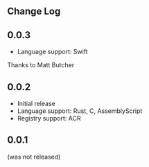 ## Change Log

## 0.0.3

* Language support: Swift

Thanks to Matt Butcher

## 0.0.2

* Initial release
* Language support: Rust, C, AssemblyScript
* Registry support: ACR

## 0.0.1

(was not released)
